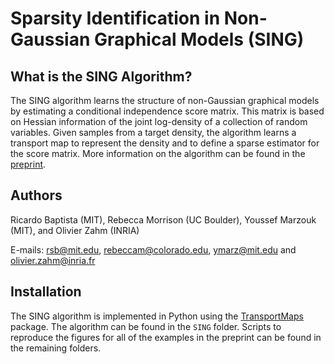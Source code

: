 # Sparsity Identification in Non-Gaussian Graphical Models (SING) 

## What is the SING Algorithm?

The SING algorithm learns the structure of non-Gaussian graphical models by estimating a conditional independence score matrix. This matrix is based on Hessian information of the joint log-density of a collection of random variables. Given samples from a target density, the algorithm learns a transport map to represent the density and to define a sparse estimator for the score matrix. More information on the algorithm can be found in the [preprint](https://arxiv.org/abs/2101.03093).

## Authors

Ricardo Baptista (MIT), Rebecca Morrison (UC Boulder), Youssef Marzouk (MIT), and Olivier Zahm (INRIA)

E-mails: <rsb@mit.edu>, <rebeccam@colorado.edu>, <ymarz@mit.edu> and <olivier.zahm@inria.fr>

## Installation

The SING algorithm is implemented in Python using the [TransportMaps](https://transportmaps.mit.edu/docs/) package. The algorithm can be found in the `SING` folder. Scripts to reproduce the figures for all of the examples in the preprint can be found in the remaining folders.

